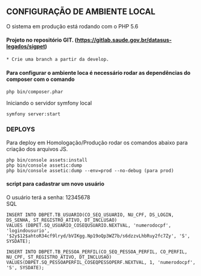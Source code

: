 ## CONFIGURAÇÃO DE AMBIENTE LOCAL
O sistema em produção está rodando com o PHP 5.6

#### Projeto no repositório GIT. (https://gitlab.saude.gov.br/datasus-legados/sigpet)
    * Crie uma branch a partir da develop.

#### Para configurar o ambiente loca é necessário rodar as dependências do composer com o comando
```
php bin/composer.phar
```
Iniciando o servidor symfony local
```
symfony server:start
```



### DEPLOYS
Para deploy em Homologação/Produção rodar os comandos abaixo para criação dos arquivos JS.
```
php bin/console assets:install
php bin/console assetic:dump
php bin/console assetic:dump --env=prod --no-debug (para prod)
``` 


#### script para cadastrar um novo usuário
O usuário terá a senha: 12345678 <br>
SQL
``` 
INSERT INTO DBPET.TB_USUARIO(CO_SEQ_USUARIO, NU_CPF, DS_LOGIN, DS_SENHA, ST_REGISTRO_ATIVO, DT_INCLUSAO) 
VALUES (DBPET.SQ_USUARIO_COSEQUSUARIO.NEXTVAL, 'numerodocpf', 'logindousurio', '$2y$12$ahtoR34cf9lryd/bVIKgg.Np19oQp3WZ7b/s6dzzvLhbRuy2fc7Zy', 'S', SYSDATE);                            

INSERT INTO DBPET.TB_PESSOA_PERFIL(CO_SEQ_PESSOA_PERFIL, CO_PERFIL, NU_CPF, ST_REGISTRO_ATIVO, DT_INCLUSAO)
VALUES(DBPET.SQ_PESSOAPERFIL_COSEQPESSOPERF.NEXTVAL, 1, 'numerodocpf', 'S', SYSDATE);
``` 
